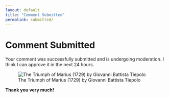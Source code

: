 ```yaml
---
layout: default
title: "Comment Submitted"
permalink: submitted/
---
```


# Comment Submitted

Your comment was successfully submitted and is undergoing moderation. I think I can approve it in the next 24 hours.

<figure>
    <img src="{{ site.baseurl }}{% link /assets/img/the_triumph_of_marius.jpg %}" alt="The Triumph of Marius (1729) by Giovanni Battista Tiepolo">
    <figcaption>The Triumph of Marius (1729) by Giovanni Battista Tiepolo</figcaption>
</figure>

**Thank you very much!**

